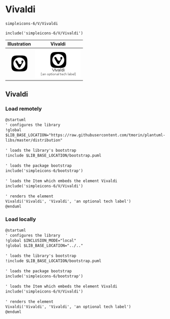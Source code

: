 # Vivaldi


```text
simpleicons-6/V/Vivaldi
```

```text
include('simpleicons-6/V/Vivaldi')
```



| Illustration | Vivaldi |
| :---: | :---: |
| ![illustration for Illustration](../../simpleicons-6/V/Vivaldi.png) | ![illustration for Vivaldi](../../simpleicons-6/V/Vivaldi.Local.png) |




## Vivaldi

### Load remotely
```plantuml
@startuml
' configures the library
!global $LIB_BASE_LOCATION="https://raw.githubusercontent.com/tmorin/plantuml-libs/master/distribution"

' loads the library's bootstrap
!include $LIB_BASE_LOCATION/bootstrap.puml

' loads the package bootstrap
include('simpleicons-6/bootstrap')

' loads the Item which embeds the element Vivaldi
include('simpleicons-6/V/Vivaldi')

' renders the element
Vivaldi('Vivaldi', 'Vivaldi', 'an optional tech label')
@enduml
```

### Load locally
```plantuml
@startuml
' configures the library
!global $INCLUSION_MODE="local"
!global $LIB_BASE_LOCATION="../.."

' loads the library's bootstrap
!include $LIB_BASE_LOCATION/bootstrap.puml

' loads the package bootstrap
include('simpleicons-6/bootstrap')

' loads the Item which embeds the element Vivaldi
include('simpleicons-6/V/Vivaldi')

' renders the element
Vivaldi('Vivaldi', 'Vivaldi', 'an optional tech label')
@enduml
```


